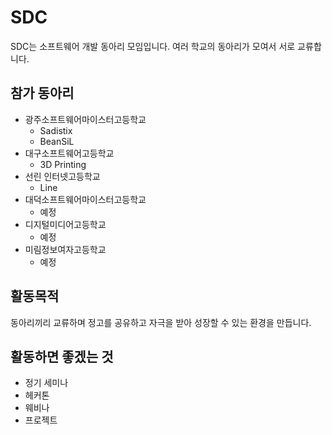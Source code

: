 # SDC

SDC는 소프트웨어 개발 동아리 모임입니다. 여러 학교의 동아리가 모여서 서로 교류합니다.

## 참가 동아리

- 광주소프트웨어마이스터고등학교
  - Sadistix
  - BeanSiL
- 대구소프트웨어고등학교
  - 3D Printing
- 선린 인터넷고등학교
  - Line
- 대덕소프트웨어마이스터고등학교
  - 예정
- 디지털미디어고등학교
  - 예정
- 미림정보여자고등학교
  - 예정

## 활동목적

동아리끼리 교류하며 정고를 공유하고 자극을 받아 성장할 수 있는 환경을 만듭니다.

## 활동하면 좋겠는 것

- 정기 세미나
- 헤커톤
- 웨비나
- 프로젝트
